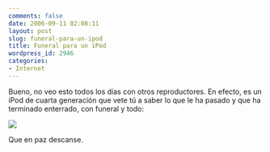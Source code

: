 ```yaml
---
comments: false
date: 2006-09-11 02:08:11
layout: post
slug: funeral-para-un-ipod
title: Funeral para un iPod
wordpress_id: 2946
categories:
- Internet
---
```


Bueno, no veo esto todos los días con otros reproductores. En efecto, es un iPod de cuarta generación que vete tú a saber lo que le ha pasado y que ha terminado enterrado, con funeral y todo:





[![](http://static.flickr.com/86/237798174_0022af6024_d.jpg)](http://www.flickr.com/photo_zoom.gne?id=237798174&size=m&context=pool-41224503@N00)





Que en paz descanse.

